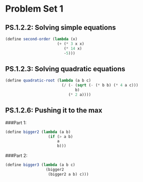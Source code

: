 # Problem Set 1


## PS.1.2.2:  Solving simple equations

```scheme
(define second-order (lambda (x)
                       (+ (* 3 x x)
                          (* 14 x)
                          -5)))
```


## PS.1.2.3:  Solving quadratic equations

```scheme
(define quadratic-root (lambda (a b c)
                         (/ (- (sqrt (- (* b b) (* 4 a c)))
                               b)
                            (* 2 a))))
```


## PS.1.2.6:  Pushing it to the max

###Part 1:

```scheme
(define bigger2 (lambda (a b)
                   (if (> a b)
                       a
                       b)))
```

###Part 2:

```scheme
(define bigger3 (lambda (a b c)
                  (bigger2
                   (bigger2 a b) c)))
```

